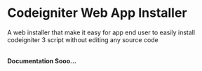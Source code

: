 # Codeigniter Web App Installer

<p>A web installer that make it easy for app end user to easily install codeigniter 3 script without editing any source code</p>

<br>
<b>Documentation Sooo...</b>